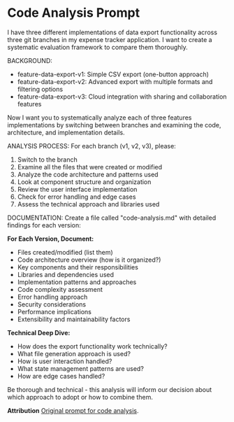 # Code Analysis Prompt

I have three different implementations of data export functionality across three git branches in my expense tracker application. I want to create a systematic evaluation framework to compare them thoroughly.

BACKGROUND:

- feature-data-export-v1: Simple CSV export (one-button approach)
- feature-data-export-v2: Advanced export with multiple formats and filtering options
- feature-data-export-v3: Cloud integration with sharing and collaboration features

Now I want you to systematically analyze each of three features implementations by switching between branches and examining the code, architecture, and implementation details.

ANALYSIS PROCESS:
For each branch (v1, v2, v3), please:

1. Switch to the branch
2. Examine all the files that were created or modified
3. Analyze the code architecture and patterns used
4. Look at component structure and organization
5. Review the user interface implementation
6. Check for error handling and edge cases
7. Assess the technical approach and libraries used

DOCUMENTATION:
Create a file called "code-analysis.md" with detailed findings for each version:

**For Each Version, Document:**

- Files created/modified (list them)
- Code architecture overview (how is it organized?)
- Key components and their responsibilities
- Libraries and dependencies used
- Implementation patterns and approaches
- Code complexity assessment
- Error handling approach
- Security considerations
- Performance implications
- Extensibility and maintainability factors

**Technical Deep Dive:**

- How does the export functionality work technically?
- What file generation approach is used?
- How is user interaction handled?
- What state management patterns are used?
- How are edge cases handled?

Be thorough and technical - this analysis will inform our decision about which approach to adopt or how to combine them.

**Attribution**
[Original prompt for code analysis](https://www.coursera.org/learn/claude-code/supplement/Pagju/exercise-ai-evaluation-of-code-feature-implementations).
